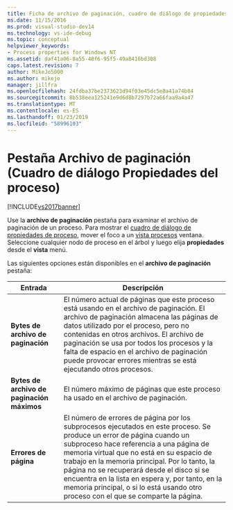 ```yaml
---
title: Ficha de archivo de paginación, cuadro de diálogo de propiedades de proceso | Documentos de Microsoft
ms.date: 11/15/2016
ms.prod: visual-studio-dev14
ms.technology: vs-ide-debug
ms.topic: conceptual
helpviewer_keywords:
- Process properties for Windows NT
ms.assetid: daf41a06-8a55-48f6-95f5-49a8416bd308
caps.latest.revision: 7
author: MikeJo5000
ms.author: mikejo
manager: jillfra
ms.openlocfilehash: 24fdba37be2373623d94f03e45dc5e8a41a74b84
ms.sourcegitcommit: 8b538eea125241e9d6d8b7297b72a66faa9a4a47
ms.translationtype: MT
ms.contentlocale: es-ES
ms.lasthandoff: 01/23/2019
ms.locfileid: "58996103"
---
```

# <a name="page-file-tab-process-properties-dialog-box"></a>Pestaña Archivo de paginación (Cuadro de diálogo Propiedades del proceso)
[!INCLUDE[vs2017banner](../includes/vs2017banner.md)]

Use la **archivo de paginación** pestaña para examinar el archivo de paginación de un proceso. Para mostrar el [cuadro de diálogo de propiedades de proceso](../debugger/process-properties-dialog-box.md), mover el foco a un [vista procesos](../debugger/processes-view.md) ventana. Seleccione cualquier nodo de proceso en el árbol y luego elija **propiedades** desde el **vista** menú.  
  
 Las siguientes opciones están disponibles en el **archivo de paginación** pestaña:  
  
|Entrada|Descripción|  
|-----------|-----------------|  
|**Bytes de archivo de paginación**|El número actual de páginas que este proceso está usando en el archivo de paginación. El archivo de paginación almacena las páginas de datos utilizado por el proceso, pero no contenidas en otros archivos. El archivo de paginación se usa por todos los procesos y la falta de espacio en el archivo de paginación puede provocar errores mientras se está ejecutando otros procesos.|  
|**Bytes de archivo de paginación máximos**|El número máximo de páginas que este proceso ha usado en el archivo de paginación.|  
|**Errores de página**|El número de errores de página por los subprocesos ejecutados en este proceso. Se produce un error de página cuando un subproceso hace referencia a una página de memoria virtual que no está en su espacio de trabajo en la memoria principal. Por lo tanto, la página no se recuperará desde el disco si se encuentra en la lista en espera y, por tanto, en la memoria principal, o si lo está usando otro proceso con el que se comparte la página.|
